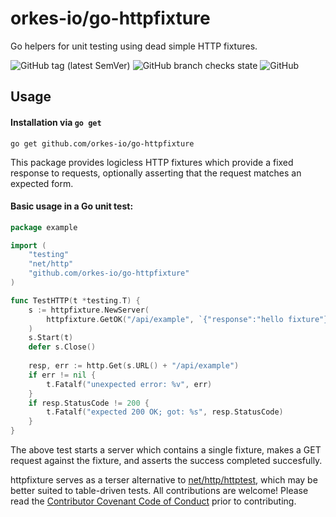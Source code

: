 # orkes-io/go-httpfixture
Go helpers for unit testing using dead simple HTTP fixtures.

![GitHub tag (latest SemVer)](https://img.shields.io/github/v/tag/orkes-io/go-httpfixture?sort=semver)
![GitHub branch checks state](https://img.shields.io/github/checks-status/orkes-io/go-httpfixture/main)
![GitHub](https://img.shields.io/github/license/orkes-io/go-httpfixture)

## Usage

#### Installation via `go get`
```shell
go get github.com/orkes-io/go-httpfixture
```

This package provides logicless HTTP fixtures which provide a fixed response to requests, optionally asserting that the
request matches an expected form.

#### Basic usage in a Go unit test:

```go
package example

import (
	"testing"
	"net/http"
	"github.com/orkes-io/go-httpfixture"
)

func TestHTTP(t *testing.T) {
	s := httpfixture.NewServer(
		httpfixture.GetOK("/api/example", `{"response":"hello fixture"}`),
    )
	s.Start(t)
	defer s.Close()
	
	resp, err := http.Get(s.URL() + "/api/example")
	if err != nil {
		t.Fatalf("unexpected error: %v", err)
	}
	if resp.StatusCode != 200 {
	    t.Fatalf("expected 200 OK; got: %s", resp.StatusCode)	
    }
}
```

The above test starts a server which contains a single fixture, makes a GET request against the fixture, and asserts the
success completed succesfully.

httpfixture serves as a terser alternative to [net/http/httptest](pkg.go.dev/net/http/httptest), which may be better
suited to table-driven tests. All contributions are welcome! Please read the 
[Contributor Covenant Code of Conduct](https://github.com/orkes-io/.github/blob/main/CODE_OF_CONDUCT.md) prior to
contributing.

